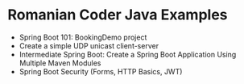 # Romanian Coder Java Examples

- Spring Boot 101: BookingDemo project
- Create a simple UDP unicast client-server
- Intermediate Spring Boot: Create a Spring Boot Application Using Multiple Maven Modules
- Spring Boot Security (Forms, HTTP Basics, JWT)
